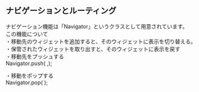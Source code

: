 ## ナビゲーションとルーティング  
ナビゲーション機能は「Navigator」というクラスとして用意されています。  
この機能について  
  ・移動先のウィジェットを追加すると、そのウィジェットに表示を切り替える。  
  ・保管されたウィジェットを取り出すと、そのウィジェットに表示を戻す  
・移動先をプッシュする  
  Navigator.push( <BuildContext>,<Route>);  

・移動をポップする  
  Navigator.pop( <BuildContext>);  

